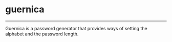 # guernica

---

Guernica is a password generator that provides ways of setting the alphabet and the password length.
